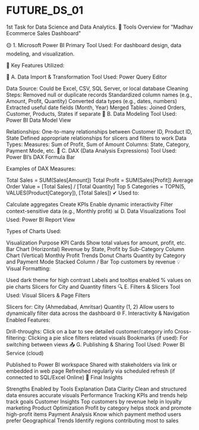 # FUTURE_DS_01
1st Task for Data Science and Data Analytics. 
🔧 Tools Overview for "Madhav Ecommerce Sales Dashboard"

🟡 1. Microsoft Power BI
Primary Tool Used: For dashboard design, data modeling, and visualization.

🔑 Key Features Utilized:

📁 A. Data Import & Transformation
Tool Used: Power Query Editor

Data Source: Could be Excel, CSV, SQL Server, or local database
Cleaning Steps:
Removed null or duplicate records
Standardized column names (e.g., Amount, Profit, Quantity)
Converted data types (e.g., dates, numbers)
Extracted useful date fields (Month, Year)
Merged Tables: Joined Orders, Customer, Products, States if separate
📐 B. Data Modeling
Tool Used: Power BI Data Model View

Relationships:
One-to-many relationships between Customer ID, Product ID, State
Defined appropriate relationships for slicers and filters to work
Data Types:
Measures: Sum of Profit, Sum of Amount
Columns: State, Category, Payment Mode, etc.
🔢 C. DAX (Data Analysis Expressions)
Tool Used: Power BI’s DAX Formula Bar

Examples of DAX Measures:

Total Sales = SUM(Sales[Amount])
Total Profit = SUM(Sales[Profit])
Average Order Value = [Total Sales] / [Total Quantity]
Top 5 Categories = TOPN(5, VALUES(Product[Category]), [Total Sales])
✔ Used to:

Calculate aggregates
Create KPIs
Enable dynamic interactivity
Filter context-sensitive data (e.g., Monthly profit)
📊 D. Data Visualizations
Tool Used: Power BI Report View

Types of Charts Used:

Visualization	Purpose
KPI Cards	Show total values for amount, profit, etc.
Bar Chart (Horizontal)	Revenue by State, Profit by Sub-Category
Column Chart (Vertical)	Monthly Profit Trends
Donut Charts	Quantity by Category and Payment Mode
Stacked Column / Bar	Top customers by revenue
💡 Visual Formatting:

Used dark theme for high contrast
Labels and tooltips enabled
% values on pie charts
Slicers for City and Quantity filters
🔍 E. Filters & Slicers
Tool Used: Visual Slicers & Page Filters

Slicers for:
City (Ahmedabad, Amritsar)
Quantity (1, 2)
Allow users to dynamically filter data across the dashboard
🌐 F. Interactivity & Navigation
Enabled Features:

Drill-throughs: Click on a bar to see detailed customer/category info
Cross-filtering: Clicking a pie slice filters related visuals
Bookmarks (if used): For switching between views
📤 G. Publishing & Sharing
Tool Used: Power BI Service (cloud)

Published to Power BI workspace
Shared with stakeholders via link or embedded in web page
Refreshed regularly via scheduled refresh (if connected to SQL/Excel Online)
🧠 Final Insights

Strengths Enabled by Tools	Explanation
Data Clarity	Clean and structured data ensures accurate visuals
Performance Tracking	KPIs and trends help track goals
Customer Insights	Top customers by revenue help in loyalty marketing
Product Optimization	Profit by category helps stock and promote high-profit items
Payment Analysis	Know which payment method users prefer
Geographical Trends	Identify regions contributing most to sales
